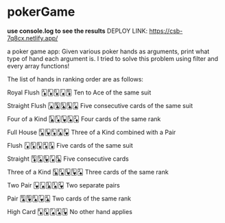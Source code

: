 # pokerGame

**use console.log to see the results**
DEPLOY LINK: https://csb-7q8cx.netlify.app/

a poker game app: Given various poker hands as arguments, print what type of hand each argument is. I tried to solve this problem using filter and every array functions!

The list of hands in ranking order are as follows:

Royal Flush	🃁🃎🃍🃋🃊	Ten to Ace of the same suit

Straight Flush	🃛🃚🃙🃘🃗	Five consecutive cards of the same suit

Four of a Kind	🃕🃅🂵🂥🃂	Four cards of the same rank

Full House	🂦🂶🃆🃞🂾	Three of a Kind combined with a Pair

Flush	🃋🃉🃈🃄🃃	Five cards of the same suit

Straight	🃊🂩🂸🃇🃖	Five consecutive cards

Three of a Kind	🃝🂭🂽🂹🂢	Three cards of the same rank

Two Pair	🂻🂫🃓🂣🂲	Two separate pairs

Pair	🂪🂺🂨🂷🃔	Two cards of the same rank

High Card	🃎🃍🂧🂤🂳	No other hand applies


